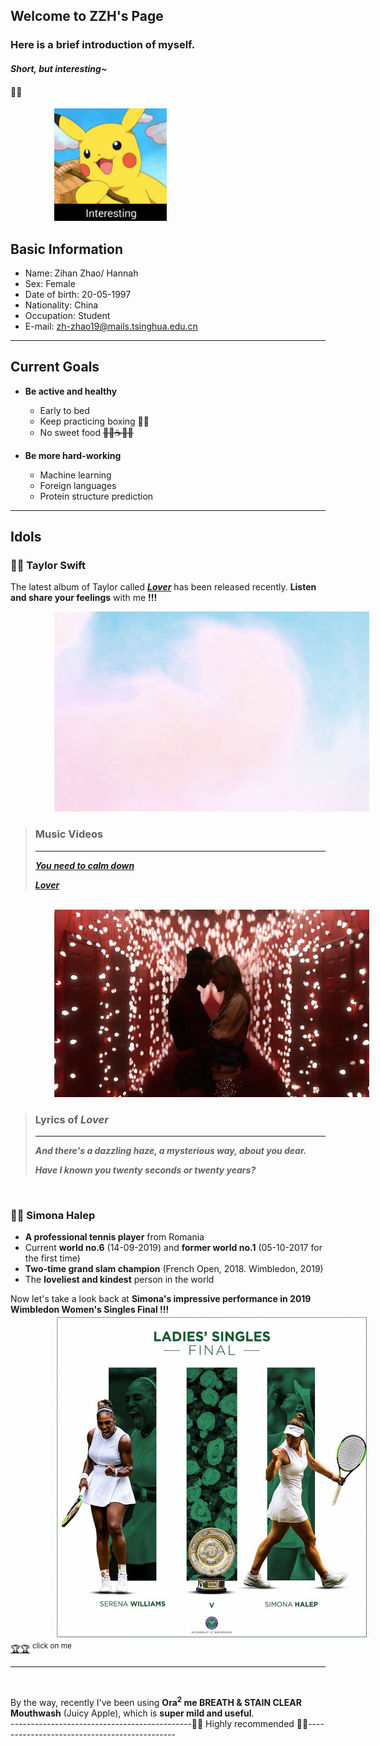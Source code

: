 ## Welcome to ZZH's Page

### Here is a brief introduction of myself.  
#### *Short, but interesting~*
#### 🌈🌈 

<img src="images/interesting.jpg" height="180" style="margin-left:5em">

## Basic Information
 * Name:  Zihan Zhao/ Hannah
 * Sex:  Female
 * Date of birth:  20-05-1997
 * Nationality:  China
 * Occupation:  Student
 * E-mail:  zh-zhao19@mails.tsinghua.edu.cn
 
---

## Current Goals
 * **Be active and healthy**
   * Early to bed
   * Keep practicing boxing 🥊🥊
   * No sweet food ~~🍬🍦☕️🍰🍹~~
   
 * **Be more hard-working**
   * Machine learning
   * Foreign languages
   * Protein structure prediction
   
---

## Idols
### 🦋🦋 Taylor Swift
The latest album of Taylor called [***Lover***](https://music.163.com/#/album?id=80752440)  has been released recently. **Listen and share your feelings** with me **!!!**


<img src="images/lover8.gif" height="320" style="margin-left:5em">

>### Music Videos  
>---  
>***[You need to calm down](https://music.163.com/#/mv?id=10873182)***
>  
>***[Lover](https://music.163.com/#/mv?id=10886105)***  

<img src="images/white.png" height="4" style="margin-left:5em"> 
<img src="images/640-8.gif" height="300" style="margin-left:5em">

>### Lyrics of ***Lover***   
>---  
>***And there's a dazzling haze, a mysterious way, about you dear.***    
>  
>***Have I known you twenty seconds or twenty years?***  

<img src="images/white.png" height="4" style="margin-left:5em"> 

### 🎾🎾 Simona Halep

 * **A professional tennis player** from Romania
 * Current **world no.6** (14-09-2019) and **former world no.1** (05-10-2017 for the first time)
 * **Two-time grand slam champion** (French Open, 2018. Wimbledon, 2019)
 * The **loveliest and kindest** person in the world
 
Now let's take a look back at **Simona's impressive performance in 2019 Wimbledon Women's Singles Final !!!**  
<img src="images/final.jpg" height="520" style="margin-left:5em">  [🏆🏆](https://www.iqiyi.com/v_19rs1nsfek.html#curid=3352211600_226792c87abe7d92eaf9d85a997c3fd8) <sup>click on me</sup>

---

<img src="images/white.png" height="4" style="margin-left:5em"> 

By the way, recently I've been using **Ora<sup>2</sup> me BREATH & STAIN CLEAR Mouthwash** (Juicy Apple), which is **super mild and useful**.   
---------------------------------------------🌺🌺  Highly recommended  🌺🌺---------------------------------------------
